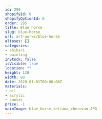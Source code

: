 ```yaml
---
id: 290
shopifyId: 0
shopifyOptionId: 0
order: 295
title: Blue horse
slug: blue-horse
url: art-works/blue-horse
aliases: []
categories:
- shibari
- painting
inStock: false
isVisible: true
location: ""
height: 120
width: 80
date: 2020-01-01T00:00:00Z
materials:
- oil
- acrylic
- canvas
price: -1
mainImage: blue_horse_tetiana_cherevan.JPG
---
```

